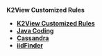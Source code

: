 <strong>K2View Customized Rules<strong>

<ul>
<li><a href="/articles/COE/SonarQube/04_K2View_Customized_Rules/01_Customized_Rules.md">K2View Customized Rules</a></li>
<li><a href="/articles/COE/SonarQube/04_K2View_Customized_Rules/02_Java_Coding.md">Java Coding</a></li>
<li><a href="/articles/COE/SonarQube/04_K2View_Customized_Rules/03_Cassandra.md">Cassandra</a></li>
<li><a href="/articles/COE/SonarQube/04_K2View_Customized_Rules/04_IIDFinder.md">iidFinder</a></li>
</ul>

  
